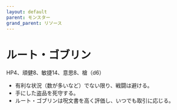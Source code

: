 ```yaml
---
layout: default
parent: モンスター
grand_parent: リソース
---
```


# ルート・ゴブリン

HP4、頑健8、敏捷14、意思8、槍（d6）

- 有利な状況（数が多いなど）でない限り、戦闘は避ける。
- 手にした盗品を死守する。
- ルート・ゴブリンは呪文書を高く評価し、いつでも取引に応じる。
